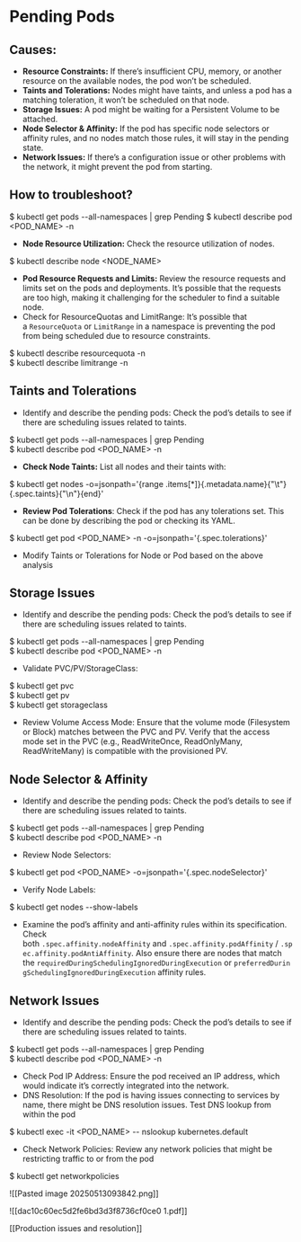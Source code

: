 
# Pending Pods
## Causes:
- **Resource Constraints:** If there’s insufficient CPU, memory, or another resource on the available nodes, the pod won’t be scheduled.
- **Taints and Tolerations:** Nodes might have taints, and unless a pod has a matching toleration, it won’t be scheduled on that node.
- **Storage Issues:** A pod might be waiting for a Persistent Volume to be attached.
- **Node Selector & Affinity:** If the pod has specific node selectors or affinity rules, and no nodes match those rules, it will stay in the pending state.
- **Network Issues:** If there’s a configuration issue or other problems with the network, it might prevent the pod from starting.
## How to troubleshoot?
$ kubectl get pods --all-namespaces | grep Pending
$ kubectl describe pod <POD_NAME> -n <NAMESPACE>
- **Node Resource Utilization:** Check the resource utilization of nodes.

$ kubectl describe node <NODE_NAME>

- **Pod Resource Requests and Limits:** Review the resource requests and limits set on the pods and deployments. It’s possible that the requests are too high, making it challenging for the scheduler to find a suitable node.
- Check for ResourceQuotas and LimitRange: It’s possible that a `ResourceQuota` or `LimitRange` in a namespace is preventing the pod from being scheduled due to resource constraints.

$ kubectl describe resourcequota -n <NAMESPACE>  
$ kubectl describe limitrange -n <NAMESPACE>


## **Taints and Tolerations**

- Identify and describe the pending pods: Check the pod’s details to see if there are scheduling issues related to taints.

$ kubectl get pods --all-namespaces | grep Pending  
$ kubectl describe pod <POD_NAME> -n <NAMESPACE>

- **Check Node Taints:** List all nodes and their taints with:

$ kubectl get nodes -o=jsonpath='{range .items[*]}{.metadata.name}{"\t"}{.spec.taints}{"\n"}{end}'

- **Review Pod Tolerations**: Check if the pod has any tolerations set. This can be done by describing the pod or checking its YAML.

$ kubectl get pod <POD_NAME> -n <NAMESPACE> -o=jsonpath='{.spec.tolerations}'

- Modify Taints or Tolerations for Node or Pod based on the above analysis

## **Storage Issues**

- Identify and describe the pending pods: Check the pod’s details to see if there are scheduling issues related to taints.

$ kubectl get pods --all-namespaces | grep Pending  
$ kubectl describe pod <POD_NAME> -n <NAMESPACE>

- Validate PVC/PV/StorageClass:

$ kubectl get pvc  
$ kubectl get pv  
$ kubectl get storageclass

- Review Volume Access Mode: Ensure that the volume mode (Filesystem or Block) matches between the PVC and PV. Verify that the access mode set in the PVC (e.g., ReadWriteOnce, ReadOnlyMany, ReadWriteMany) is compatible with the provisioned PV.

## **Node Selector & Affinity**

- Identify and describe the pending pods: Check the pod’s details to see if there are scheduling issues related to taints.

$ kubectl get pods --all-namespaces | grep Pending  
$ kubectl describe pod <POD_NAME> -n <NAMESPACE>

- Review Node Selectors:

$ kubectl get pod <POD_NAME> -o=jsonpath='{.spec.nodeSelector}'

- Verify Node Labels:

$ kubectl get nodes --show-labels

- Examine the pod’s affinity and anti-affinity rules within its specification. Check both `.spec.affinity.nodeAffinity` and `.spec.affinity.podAffinity` / `.spec.affinity.podAntiAffinity`. Also ensure there are nodes that match the `requiredDuringSchedulingIgnoredDuringExecution` or `preferredDuringSchedulingIgnoredDuringExecution` affinity rules.

## **Network Issues**

- Identify and describe the pending pods: Check the pod’s details to see if there are scheduling issues related to taints.

$ kubectl get pods --all-namespaces | grep Pending  
$ kubectl describe pod <POD_NAME> -n <NAMESPACE>

- Check Pod IP Address: Ensure the pod received an IP address, which would indicate it’s correctly integrated into the network.
- DNS Resolution: If the pod is having issues connecting to services by name, there might be DNS resolution issues. Test DNS lookup from within the pod

$ kubectl exec -it <POD_NAME> -- nslookup kubernetes.default

- Check Network Policies: Review any network policies that might be restricting traffic to or from the pod

$ kubectl get networkpolicies

![[Pasted image 20250513093842.png]]






![[dac10c60ec5d2fe6bd3d3f8736cf0ce0 1.pdf]] 


[[Production issues and resolution]]
